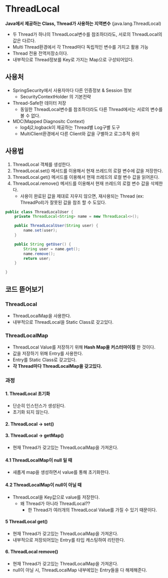 # ThreadLocal

**Java에서 제공하는 Class, Thread가 사용하는 지역변수** (java.lang.ThreadLocal)

- 두 Thread가 하나의 ThreadLocal변수를 참조하더라도, 서로의 ThreadLocal의 값은 다르다.
- Multi Thread환경에서 각 Thread마다 독립적인 변수를 가지고 활용 가능
- Thread 전용 전역저장소이다.
- 내부적으로 Thread정보를 Key로 가지는 Map으로 구성되어있다.

## 사용처

- SpringSecurity에서 사용자마다 다른 인증정보 & Session 정보
    - SecurityContextHolder 의 기본전략
- Thread-Safe한 데이터 저장
    - 동일한 ThreadLocal변수를 참조하더라도 다른 Thread에서는 서로의 변수를 볼 수 없다.
- MDC(Mapped Diagnositc Context)
    - log4j2,logback이 제공하는 Thread별 Log구별 도구
    - MultiClient환경에서 다른 Client와 값을 구별하고 로그추적 용이

## 사용법

1. ThreadLocal 객체를 생성한다.
2. ThreadLocal.set() 메서드를 이용해서 현재 쓰레드의 로컬 변수에 값을 저장한다.
3. ThreadLocal.get() 메서드를 이용해서 현재 쓰레드의 로컬 변수 값을 읽어온다.
4. ThreadLocal.remove() 메서드를 이용해서 현재 쓰레드의 로컬 변수 값을 삭제한다.
    - 사용이 완료된 값을 제대로 지우지 않으면, 재사용되는 Thread (ex: ThreadPoll)가 잘못된 값을 참조 할 수 도있다.

```java
public class ThreadLocalUser {
    private ThreadLocal<String> name = new ThreadLocal<>();

    public ThreadLocalUser(String user) {
        name.set(user);
    }

    public String getUser() {
        String user = name.get();
        name.remove();
        return user;
    }

}
```

## 코드 뜯어보기

### ThreadLocal
- ThreadLocalMap을 사용한다.
- 내부적으로 ThreadLocal을 Static Class로 갖고있다.

### ThreadLocalMap
- ThreadLocal Value를 저장하기 위해 **Hash Map을 커스터마이징** 한 것이다.
- 값을 저장하기 위해 Entry를 사용한다.
- Entry를 Static Class로 갖고있다.
- **각 Thread마다 ThreadLocalMap을 갖고있다.**

### 과정

#### 1. ThreadLocal 초기화
- 단순히 인스턴스가 생성된다.
- 초기화 되지 않는다.

#### 2. ThreadLocal -> set()

#### 3. ThreadLocal -> getMap()
- 현재 Thread가 갖고있는 ThreadLocalMap을 가져온다.

#### 4.1 ThreadLocalMap이 null 일 때
- 새롭게 map을 생성하면서 value를 통해 초기화한다.

#### 4.2 ThreadLocalMap이 null이 아닐 때
- ThreadLocal을 Key값으로 value를 저장한다.
  - 왜 Thread가 아니라 ThreadLocal??
    - 한 Thread가 여러개의 ThreadLocal Value를 가질 수 있기 때문이다.

#### 5 ThreadLocal get()
- 현재 Thread가 갖고있는 ThreadLocalMap을 가져온다.
- 내부적으로 저장되어있는 Entry를 타입 캐스팅하여 리턴한다.

#### 6. ThreadLocal remove()
- 현재 Thread가 갖고있는 ThreadLocalMap을 가져온다.
- null이 아닐 시, ThreadLocalMap 내부에있는 Entry들을 다 해제해준다.
